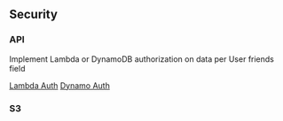 ## Security

### API

Implement Lambda or DynamoDB authorization on data per User friends field

[Lambda Auth](https://docs.aws.amazon.com/appsync/latest/devguide/security-authz.html#aws-lambda-authorization)
[Dynamo Auth](https://docs.aws.amazon.com/appsync/latest/devguide/security-authz.html#fine-grained-access-control)

### S3
